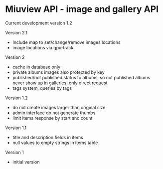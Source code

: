 Miuview API - image and gallery API
===========


Current development version 1.2

Version 2.1
* Include map to set/change/remove images locations
* image locations via gpx-track

Version 2
* cache in database only
* private albums images also protected by key
* published/not published status to albums, so not published albums never show up in galleries, only direct request
* tags system, queries by tags

Version 1.2
* do not create images larger than original size
* admin interface do not generate thumbs
* limit items response by start and count

Version 1.1
* title and description fields in items
* null values to empty strings in items table

Version 1
* initial version